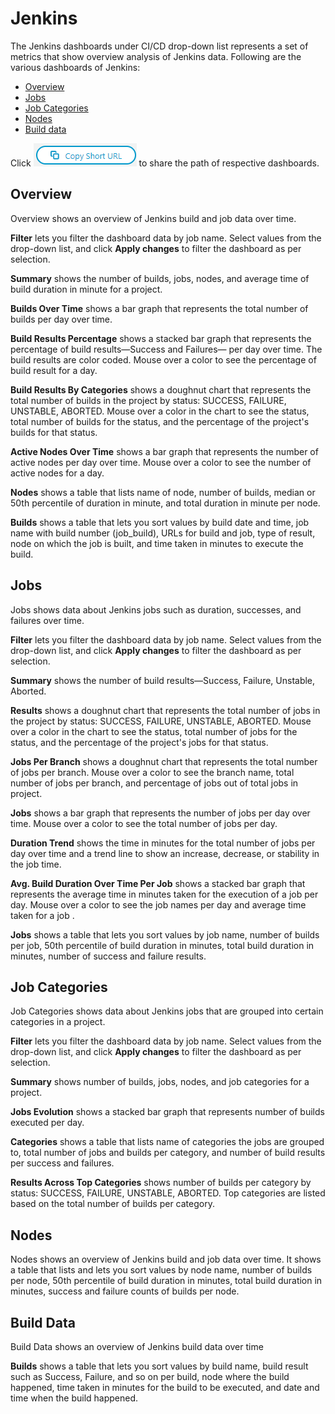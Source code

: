 # Jenkins

The Jenkins dashboards under CI/CD drop-down list represents a set of metrics that show overview analysis of Jenkins data. Following are the various dashboards of Jenkins:

* [Overview](jenkins.md#overview)
* [Jobs](jenkins.md#jobs)
* [Job Categories](jenkins.md#job-categories)
* [Nodes](jenkins.md#nodes)
* [Build data](jenkins.md#build-data)

Click ![](../../../../.gitbook/assets/copy-short-url.png) to share the path of respective dashboards.

## Overview

Overview shows an overview of Jenkins build and job data over time.

**Filter** lets you filter the dashboard data by job name. Select values from the drop-down list, and click **Apply changes** to filter the dashboard as per selection.

**Summary** shows the number of builds, jobs, nodes, and average time of build duration in minute for a project.

**Builds Over Time** shows a bar graph that represents the total number of builds per day over time.

**Build Results Percentage** shows a stacked bar graph that represents the percentage of build results—Success and Failures— per day over time. The build results are color coded. Mouse over a color to see the percentage of build result for a day.

**Build Results By Categories** shows a doughnut chart that represents the total number of builds in the project by status: SUCCESS, FAILURE, UNSTABLE, ABORTED. Mouse over a color in the chart to see the status, total number of builds for the status, and the percentage of the project's builds for that status.

**Active Nodes Over Time** shows a bar graph that represents the  number of active nodes per day over time. Mouse over a color to see the number of active nodes for a day.

**Nodes** shows a table that lists name of node, number of builds, median or 50th percentile of duration in minute,  and total duration in minute per node.

**Builds** shows a table that lets you sort values by build date and time, job name with build number \(job\_build\), URLs for build and job, type of result, node on which the job is built, and time taken in minutes to execute the build.

## Jobs

Jobs shows data about Jenkins jobs such as duration, successes, and failures over time.

**Filter** lets you filter the dashboard data by job name. Select values from the drop-down list, and click **Apply changes** to filter the dashboard as per selection.

**Summary** shows the number of build results—Success, Failure, Unstable, Aborted.

**Results** shows a doughnut chart that represents the total number of jobs in the project by status: SUCCESS, FAILURE, UNSTABLE, ABORTED. Mouse over a color in the chart to see the status, total number of jobs for the status, and the percentage of the project's jobs for that status.

**Jobs Per Branch** shows a doughnut chart that represents the total number of jobs per branch. Mouse over a color to see the branch name, total number of jobs per branch, and percentage of jobs out of total jobs in project.

**Jobs** shows a bar graph that represents the number of jobs per day over time. Mouse over a color to see the total number of jobs per day.

**Duration Trend** shows the time in minutes for the total number of jobs per day over time and a trend line to show an increase, decrease, or stability in the job time.

**Avg. Build Duration Over Time Per Job** shows a stacked bar graph that represents the average time in minutes taken for the execution of a job per day. Mouse over a color to see the job names per day and average time taken for a job .

**Jobs** shows a table that lets you sort values by job name, number of builds per job, 50th percentile of build duration in minutes, total build duration in minutes, number of success and failure results.

## Job Categories

Job Categories shows data about Jenkins jobs that are grouped into certain categories in a project.

**Filter** lets you filter the dashboard data by job name. Select values from the drop-down list, and click **Apply changes** to filter the dashboard as per selection.

**Summary** shows number of builds, jobs, nodes, and job categories for a project.

**Jobs Evolution** shows a stacked bar graph that represents number of builds executed per day.

**Categories** shows a table that lists name of categories the jobs are grouped to, total number of jobs and builds per category, and number of build results per success and failures.

**Results Across Top Categories** shows number of builds per category by status: SUCCESS, FAILURE, UNSTABLE, ABORTED. Top categories are listed based on the total number of builds per category.

## Nodes

Nodes shows an overview of Jenkins build and job data over time. It shows a table that lists and  lets you sort values by node name, number of builds per node, 50th percentile of build duration in minutes, total build duration in minutes, success and failure counts of builds per node.

## Build Data

Build Data shows an overview of Jenkins build data over time

**Builds** shows a table that lets you sort values by build name, build result such as Success, Failure, and so on per build, node where the build happened, time taken in minutes for the build to be executed, and date and time when the build happened.

